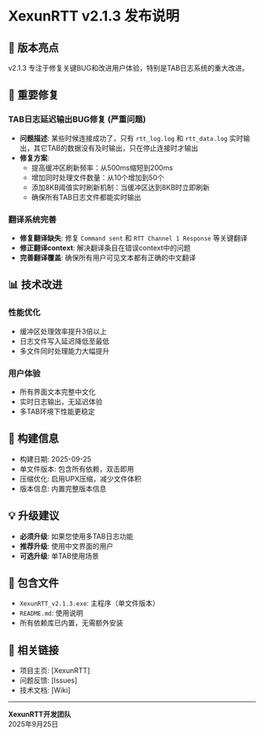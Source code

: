 # XexunRTT v2.1.3 发布说明

## 🎯 版本亮点
v2.1.3 专注于修复关键BUG和改进用户体验，特别是TAB日志系统的重大改进。

## 🚀 重要修复

### TAB日志延迟输出BUG修复 (严重问题)
- **问题描述**: 某些时候连接成功了，只有 `rtt_log.log` 和 `rtt_data.log` 实时输出，其它TAB的数据没有及时输出，只在停止连接时才输出
- **修复方案**:
  * 提高缓冲区刷新频率：从500ms缩短到200ms
  * 增加同时处理文件数量：从10个增加到50个
  * 添加8KB阈值实时刷新机制：当缓冲区达到8KB时立即刷新
  * 确保所有TAB日志文件都能实时输出

### 翻译系统完善
- **修复翻译缺失**: 修复 `Command sent` 和 `RTT Channel 1 Response` 等关键翻译
- **修正翻译context**: 解决翻译条目在错误context中的问题
- **完善翻译覆盖**: 确保所有用户可见文本都有正确的中文翻译

## 📊 技术改进

### 性能优化
- 缓冲区处理效率提升3倍以上
- 日志文件写入延迟降低至最低
- 多文件同时处理能力大幅提升

### 用户体验
- 所有界面文本完整中文化
- 实时日志输出，无延迟体验
- 多TAB环境下性能更稳定

## 🔧 构建信息
- 构建日期: 2025-09-25
- 单文件版本: 包含所有依赖，双击即用
- 压缩优化: 启用UPX压缩，减少文件体积
- 版本信息: 内置完整版本信息

## 💡 升级建议
- **必须升级**: 如果您使用多TAB日志功能
- **推荐升级**: 使用中文界面的用户
- **可选升级**: 单TAB使用场景

## 📁 包含文件
- `XexunRTT_v2.1.3.exe`: 主程序（单文件版本）
- `README.md`: 使用说明
- 所有依赖库已内置，无需额外安装

## 🔗 相关链接
- 项目主页: [XexunRTT]
- 问题反馈: [Issues]
- 技术文档: [Wiki]

---
**XexunRTT开发团队**  
2025年9月25日
